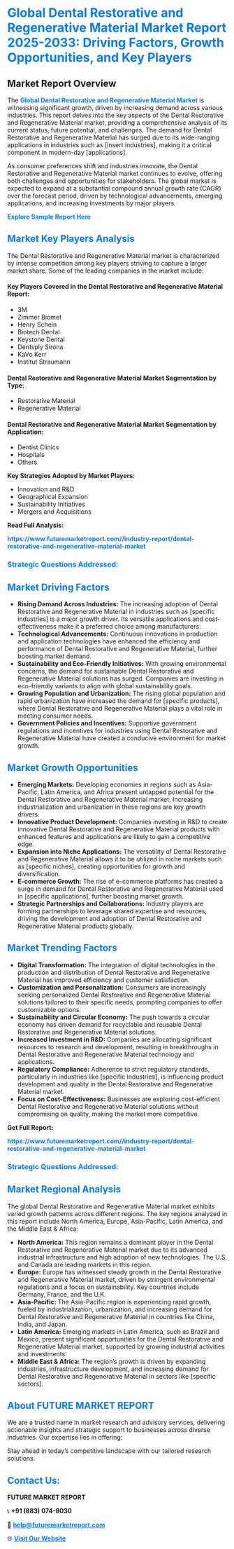<h1 style="color: #007BFF;">Global Dental Restorative and Regenerative Material Market Report 2025-2033: Driving Factors, Growth Opportunities, and Key Players</h1>

<section id="overview">
<h2>Market Report Overview</h2>
<p>The <a href="https://www.futuremarketreport.com//industry-report/dental-restorative-and-regenerative-material-market" style="color: #007BFF; text-decoration: none;"><strong>Global Dental Restorative and Regenerative Material Market</strong></a> is witnessing significant growth, driven by increasing demand across various industries. This report delves into the key aspects of the Dental Restorative and Regenerative Material market, providing a comprehensive analysis of its current status, future potential, and challenges. The demand for Dental Restorative and Regenerative Material has surged due to its wide-ranging applications in industries such as [insert industries], making it a critical component in modern-day [applications].</p>
<p>As consumer preferences shift and industries innovate, the Dental Restorative and Regenerative Material market continues to evolve, offering both challenges and opportunities for stakeholders. The global market is expected to expand at a substantial compound annual growth rate (CAGR) over the forecast period, driven by technological advancements, emerging applications, and increasing investments by major players.</p>
</section>

<section id="overview">
<p><a href="https://www.futuremarketreport.com//request-sample/reportId=77072" style="color: #007BFF; text-decoration: none;"><strong>Explore Sample Report Here</strong></a></p>
</section>

<section id="key-players">
<h2 style="color: #007BFF;">Market Key Players Analysis</h2>
<p>The Dental Restorative and Regenerative Material market is characterized by intense competition among key players striving to capture a larger market share. Some of the leading companies in the market include:</p>
<h4>Key Players Covered in the Dental Restorative and Regenerative Material Report:</h4>
<ul><li>3M</li><li>Zimmer Biomet</li><li>Henry Schein</li><li>Biotech Dental</li><li>Keystone Dental</li><li>Dentsply Sirona</li><li>KaVo Kerr</li><li>Institut Straumann</li></ul>
<h4>Dental Restorative and Regenerative Material Market Segmentation by Type:</h4>
<ul><li>Restorative Material</li><li>Regenerative Material</li></ul>

<h4>Dental Restorative and Regenerative Material Market Segmentation by Application:</h4>
<ul><li>Dentist Clinics</li><li>Hospitals</li><li>Others</li></ul>
<p><strong>Key Strategies Adopted by Market Players:</strong></p>
<ul>
<li>Innovation and R&D</li>
<li>Geographical Expansion</li>
<li>Sustainability Initiatives</li>
<li>Mergers and Acquisitions</li>
</ul>
</section>

<section>
<p><strong>Read Full Analysis: </strong></p><a href="https://www.futuremarketreport.com//industry-report/dental-restorative-and-regenerative-material-market" style="color: #007BFF; text-decoration: none;"><strong>https://www.futuremarketreport.com//industry-report/dental-restorative-and-regenerative-material-market</strong></a>
<h3 style="color: #007BFF;">Strategic Questions Addressed:</h3>
</section>

<section id="driving-factors">
<h2 style="color: #007BFF;">Market Driving Factors</h2>
<ul>
<li><strong>Rising Demand Across Industries:</strong> The increasing adoption of Dental Restorative and Regenerative Material in industries such as [specific industries] is a major growth driver. Its versatile applications and cost-effectiveness make it a preferred choice among manufacturers.</li>
<li><strong>Technological Advancements:</strong> Continuous innovations in production and application technologies have enhanced the efficiency and performance of Dental Restorative and Regenerative Material, further boosting market demand.</li>
<li><strong>Sustainability and Eco-Friendly Initiatives:</strong> With growing environmental concerns, the demand for sustainable Dental Restorative and Regenerative Material solutions has surged. Companies are investing in eco-friendly variants to align with global sustainability goals.</li>
<li><strong>Growing Population and Urbanization:</strong> The rising global population and rapid urbanization have increased the demand for [specific products], where Dental Restorative and Regenerative Material plays a vital role in meeting consumer needs.</li>
<li><strong>Government Policies and Incentives:</strong> Supportive government regulations and incentives for industries using Dental Restorative and Regenerative Material have created a conducive environment for market growth.</li>
</ul>
</section>

<section id="growth-opportunities">
<h2 style="color: #007BFF;">Market Growth Opportunities</h2>
<ul>
<li><strong>Emerging Markets:</strong> Developing economies in regions such as Asia-Pacific, Latin America, and Africa present untapped potential for the Dental Restorative and Regenerative Material market. Increasing industrialization and urbanization in these regions are key growth drivers.</li>
<li><strong>Innovative Product Development:</strong> Companies investing in R&D to create innovative Dental Restorative and Regenerative Material products with enhanced features and applications are likely to gain a competitive edge.</li>
<li><strong>Expansion into Niche Applications:</strong> The versatility of Dental Restorative and Regenerative Material allows it to be utilized in niche markets such as [specific niches], creating opportunities for growth and diversification.</li>
<li><strong>E-commerce Growth:</strong> The rise of e-commerce platforms has created a surge in demand for Dental Restorative and Regenerative Material used in [specific applications], further boosting market growth.</li>
<li><strong>Strategic Partnerships and Collaborations:</strong> Industry players are forming partnerships to leverage shared expertise and resources, driving the development and adoption of Dental Restorative and Regenerative Material products globally.</li>
</ul>
</section>

<section id="trending-factors">
<h2 style="color: #007BFF;">Market Trending Factors</h2>
<ul>
<li><strong>Digital Transformation:</strong> The integration of digital technologies in the production and distribution of Dental Restorative and Regenerative Material has improved efficiency and customer satisfaction.</li>
<li><strong>Customization and Personalization:</strong> Consumers are increasingly seeking personalized Dental Restorative and Regenerative Material solutions tailored to their specific needs, prompting companies to offer customizable options.</li>
<li><strong>Sustainability and Circular Economy:</strong> The push towards a circular economy has driven demand for recyclable and reusable Dental Restorative and Regenerative Material solutions.</li>
<li><strong>Increased Investment in R&D:</strong> Companies are allocating significant resources to research and development, resulting in breakthroughs in Dental Restorative and Regenerative Material technology and applications.</li>
<li><strong>Regulatory Compliance:</strong> Adherence to strict regulatory standards, particularly in industries like [specific industries], is influencing product development and quality in the Dental Restorative and Regenerative Material market.</li>
<li><strong>Focus on Cost-Effectiveness:</strong> Businesses are exploring cost-efficient Dental Restorative and Regenerative Material solutions without compromising on quality, making the market more competitive.</li>
</ul>
</section>

<section>
<p><strong>Get Full Report: </strong></p><a href="https://www.futuremarketreport.com//industry-report/dental-restorative-and-regenerative-material-market" style="color: #007BFF; text-decoration: none;"><strong>https://www.futuremarketreport.com//industry-report/dental-restorative-and-regenerative-material-market</strong></a>
<h3 style="color: #007BFF;">Strategic Questions Addressed:</h3>
</section>


<section id="regional-analysis">
<h2 style="color: #007BFF;">Market Regional Analysis</h2>
<p>The global Dental Restorative and Regenerative Material market exhibits varied growth patterns across different regions. The key regions analyzed in this report include North America, Europe, Asia-Pacific, Latin America, and the Middle East & Africa:</p>
<ul>
<li><strong>North America:</strong> This region remains a dominant player in the Dental Restorative and Regenerative Material market due to its advanced industrial infrastructure and high adoption of new technologies. The U.S. and Canada are leading markets in this region.</li>
<li><strong>Europe:</strong> Europe has witnessed steady growth in the Dental Restorative and Regenerative Material market, driven by stringent environmental regulations and a focus on sustainability. Key countries include Germany, France, and the U.K.</li>
<li><strong>Asia-Pacific:</strong> The Asia-Pacific region is experiencing rapid growth, fueled by industrialization, urbanization, and increasing demand for Dental Restorative and Regenerative Material in countries like China, India, and Japan.</li>
<li><strong>Latin America:</strong> Emerging markets in Latin America, such as Brazil and Mexico, present significant opportunities for the Dental Restorative and Regenerative Material market, supported by growing industrial activities and investments.</li>
<li><strong>Middle East & Africa:</strong> The region’s growth is driven by expanding industries, infrastructure development, and increasing demand for Dental Restorative and Regenerative Material in sectors like [specific sectors].</li>
</ul>
</section>

<footer>
<h2 style="color: #007BFF;">About FUTURE MARKET REPORT</h2>
<p>We are a trusted name in market research and advisory services, delivering actionable insights and strategic support to businesses across diverse industries. Our expertise lies in offering:</p>

<p>Stay ahead in today’s competitive landscape with our tailored research solutions.</p>

<h2 style="color: #007BFF;">Contact Us:</h2>
<p><strong>FUTURE MARKET REPORT</strong></p>
<p>📞 <strong>+91 (883) 074-8030</strong></p>
<p>📧 <strong><a href="mailto:help@futuremarketreport.com" style="color: #007BFF;">help@futuremarketreport.com</a></strong></p>
<p>🌐 <strong><a href="https://www.futuremarketreport.com/" style="color: #007BFF;">Visit Our Website</a></strong></p>
</footer>